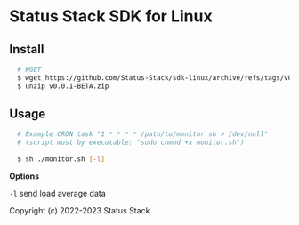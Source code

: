 # Status Stack SDK for Linux

Install
-------
```bash
  # WGET
  $ wget https://github.com/Status-Stack/sdk-linux/archive/refs/tags/v0.0.1-BETA.zip
  $ unzip v0.0.1-BETA.zip
```

Usage
-----
```bash
  # Example CRON task "1 * * * * /path/to/monitor.sh > /dev/null"
  # (script must by executable: "sudo chmod +x monitor.sh")
  
  $ sh ./monitor.sh [-l]
```

**Options**

`-l` send load average data

Copyright (c) 2022-2023 Status Stack